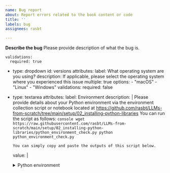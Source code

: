```yaml
---
name: Bug report
about: Report errors related to the book content or code
title: ''
labels: bug
assignees: rasbt

---
```


**Describe the bug**
Please provide description of what the bug is.


    validations:
      required: true

  - type: dropdown
    id: versions
    attributes:
      label: What operating system are you using?
      description: If applicable, please select the operating system where you experienced this issue
      multiple: true
      options:
        - "macOS"
        - "Linux"
        - "Windows"
    validations:
      required: false


  - type: textarea
    attributes:
      label: Environment
      description: |
        Please provide details about your Python environment via the environment collection script or notebook located at
        https://github.com/rasbt/LLMs-from-scratch/tree/main/setup/02_installing-python-libraries
        You can run the script as follows:
        ```console
        wget https://raw.githubusercontent.com/rasbt/LLMs-from-scratch/main/setup/02_installing-python-libraries/python_environment_check.py
        python python_environment_check.py
        ```

        You can simply copy and paste the outputs of this script below.
      value: |
        <details>
          <summary>Python environment</summary>

        ```
        # [OK] Your Python version is 3.11.4
        # [OK] torch 2.3.1
        # [OK] jupyterlab 4.2.2
        # [OK] tiktoken 0.7.0
        # [OK] matplotlib 3.9.0
        # [OK] numpy 1.26.4
        # [OK] tensorflow 2.16.1
        # [OK] tqdm 4.66.4
        # [OK] pandas 2.2.2
        # [OK] psutil 5.9.8        
        ```

        </details>
    validations:
      required: false
